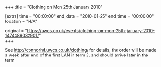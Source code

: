 +++
title = "Clothing on Mon 25th January 2010"

[extra]
time = "00:00:00"
end_date = "2010-01-25"
end_time = "00:00:00"
location = "N/A"

original = "https://uwcs.co.uk/events/clothing-on-mon-25th-january-2010-1474489032901/"    
+++

See http://connorhd.uwcs.co.uk/clothing/ for details, the order will be made a week after end of the first LAN in term 2, and should arrive later in the term.


